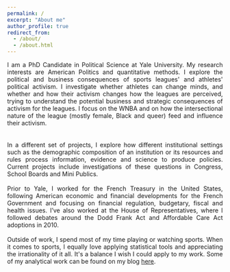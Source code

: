 ```yaml
---
permalink: /
excerpt: "About me"
author_profile: true
redirect_from: 
  - /about/
  - /about.html
---
```


<div style="text-align: justify">  

I am a PhD Candidate in Political Science at Yale University. My research interests are American Politics and quantitative methods. I explore the political and business consequences of sports leagues' and athletes' political activism. I investigate whether athletes can change minds, and whether and how their activism changes how the leagues are perceived, trying to understand the potential business and strategic consequences of activism for the leagues. I focus on the WNBA and on how the intersectional nature of the league (mostly female, Black and queer) feed and influence their activism.  
<br>
<br>
In a different set of projects, I explore how different institutional settings such as the demographic composition of an institution or its resources and rules process information, evidence and science to produce policies. Current projects include investigations of these questions in Congress, School Boards and Mini Publics. 
<br>
<br>
Prior to Yale, I worked for the French Treasury in the United States, following American economic and financial developments for the French Government and focusing on financial regulation, budgetary, fiscal and health issues. I’ve also worked at the House of Representatives, where I followed debates around the Dodd Frank Act and Affordable Care Act adoptions in 2010.
<br>
<br>
Outside of work, I spend most of my time playing or watching sports. When it comes to sports, I equally love applying statistical tools and appreciating the irrationality of it all. It's a balance I wish I could apply to my work. Some of my analytical work can be found on my blog <a href="https://angeledelevoye.wixsite.com/sips">here</a>.

</div>


